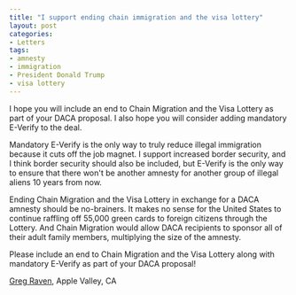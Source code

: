 ```yaml
---
title: "I support ending chain immigration and the visa lottery"
layout: post
categories:
- Letters
tags:
- amnesty
- immigration
- President Donald Trump
- visa lottery
---
```


I hope you will include an end to Chain Migration and the Visa Lottery as part of your DACA proposal. I also hope you will consider adding mandatory E-Verify to the deal.

Mandatory E-Verify is the only way to truly reduce illegal immigration because it cuts off the job magnet. I support increased border security, and I think border security should also be included, but E-Verify is the only way to ensure that there won't be another amnesty for another group of illegal aliens 10 years from now.

Ending Chain Migration and the Visa Lottery in exchange for a DACA amnesty should be no-brainers. It makes no sense for the United States to continue raffling off 55,000 green cards to foreign citizens through the Lottery. And Chain Migration would allow DACA recipients to sponsor all of their adult family members, multiplying the size of the amnesty.

Please include an end to Chain Migration and the Visa Lottery along with mandatory E-Verify as part of your DACA proposal!

[Greg Raven](https://www.gregraven.org/), Apple Valley, CA
